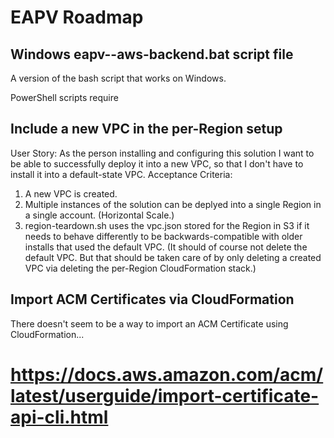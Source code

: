 # EAPV Roadmap

## Windows eapv-<Region>-aws-backend.bat script file

A version of the bash script that works on Windows.

PowerShell scripts require 

## Include a new VPC in the per-Region setup

User Story: As the person installing and configuring this solution I want to be able to successfully deploy it into a new VPC, so that I don't have to install it into a default-state VPC. 
Acceptance Criteria:
1. A new VPC is created.
2. Multiple instances of the solution can be deplyed into a single Region in a single account.  (Horizontal Scale.)
3. region-teardown.sh uses the vpc.json stored for the Region in S3 if it needs to behave differently to be backwards-compatible with older installs that used the default VPC.  (It should of course not delete the default VPC.  But that should be taken care of by only deleting a created VPC via deleting the per-Region CloudFormation stack.)

## Import ACM Certificates via CloudFormation

There doesn't seem to be a way to import an ACM Certificate using CloudFormation...
# https://docs.aws.amazon.com/acm/latest/userguide/import-certificate-api-cli.html
